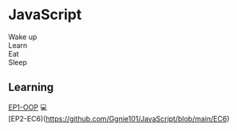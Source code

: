 # JavaScript

Wake up  
Learn  
Eat  
Sleep

## Learning
[EP1-OOP](https://github.com/Ggnie101/JavaScript/blob/64530159bb9181867a2241fdefcc67ed2780c7c5/OOP) :computer:	
[EP2-EC6)(https://github.com/Ggnie101/JavaScript/blob/main/EC6)
